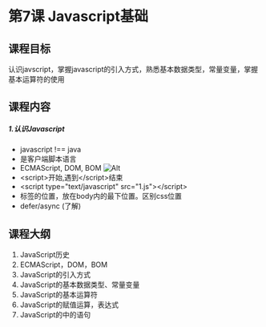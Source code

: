 # 第7课 Javascript基础

## 课程目标
认识javscript，掌握javascript的引入方式，熟悉基本数据类型，常量变量，掌握基本运算符的使用

## 课程内容

##### 1.认识Javascript
- javascript !== java
- 是客户端脚本语言
- ECMAScript, DOM, BOM ![Alt ](http://g.hiphotos.baidu.com/baike/h%3D120/sign=74dff509728da977512f82298051f872/730e0cf3d7ca7bcb3409f115bf096b63f624a89d.jpg)
- \<script>开始,遇到\</script>结束
- \<script type="text/javascript" src="1.js">\</script>
- 标签的位置，放在body内的最下位置。区别css位置
- defer/async (了解)
 

## 课程大纲
1. JavaScript历史
2. ECMAScript，DOM，BOM
2. JavaScript的引入方式
3. JavaScript的基本数据类型、常量变量
4. JavaScript的基本运算符
5. JavaScript的赋值运算，表达式
6. JavaScript的中的语句

